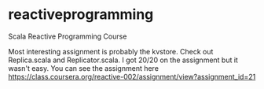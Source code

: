 # reactiveprogramming
Scala Reactive Programming Course

Most interesting assignment is probably the kvstore.  Check out Replica.scala and Replicator.scala.  I got 20/20 on the assignment but it wasn't easy.  You can see the assignment here https://class.coursera.org/reactive-002/assignment/view?assignment_id=21
